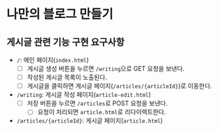 # 나만의 블로그 만들기

## 게시글 관련 기능 구현 요구사항

- `/`: 메인 페이지(`index.html`)
    - [ ] 게시글 생성 버튼을 누르면 `/writing`으로 GET 요청을 보낸다.
    - [ ] 작성된 게시글 목록이 노출된다.
    - [ ] 게시글을 클릭하면 게시글 페이지(`/articles/{articleId}`)로 이동한다.

- `/writing`: 게시글 작성 페이지(`article-edit.html`)
    - [ ] 저장 버튼을 누르면 `/articles`로 POST 요청을 보낸다.
        - [ ] 요청이 처리되면 `article.html`로 리다이렉트한다.

- `/articles/{articleId}`: 게시글 페이지(`article.html`)
